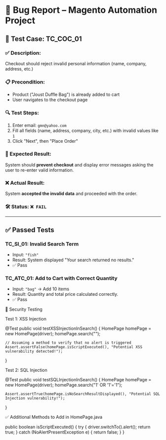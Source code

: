 # 🐞 Bug Report – Magento Automation Project

## 🧪 Test Case: TC_COC_01

### ✅ Description:
Checkout should reject invalid personal information (name, company, address, etc.)

### 📋 Precondition:
- Product ("Joust Duffle Bag") is already added to cart
- User navigates to the checkout page

### 🔍 Test Steps:
1. Enter email: `gmn@yahoo.com`
2. Fill all fields (name, address, company, city, etc.) with invalid values like `1`
3. Click "Next", then "Place Order"

### 🧾 Expected Result:
System should **prevent checkout** and display error messages asking the user to re-enter valid information.

### ❌ Actual Result:
System **accepted the invalid data** and proceeded with the order.

### 🛠 Status: `❌ FAIL`

---

## ✅ Passed Tests

### TC_SI_01: Invalid Search Term

- Input: `"fish"`
- Result: System displayed "Your search returned no results."
- ✅ Pass

### TC_ATC_01: Add to Cart with Correct Quantity

- Input: `"bag"` → Add 10 items
- Result: Quantity and total price calculated correctly.
- ✅ Pass


🔐 Security Testing

Test 1: XSS Injection

@Test
public void testXSSInjectionInSearch() {
    HomePage homePage = new HomePage(driver);
    homePage.search("<script>alert('XSS')</script>");

    // Assuming a method to verify that no alert is triggered
    Assert.assertFalse(homePage.isScriptExecuted(), "Potential XSS vulnerability detected!");
}

Test 2: SQL Injection

@Test
public void testSQLInjectionInSearch() {
    HomePage homePage = new HomePage(driver);
    homePage.search("1' OR '1'='1");

    Assert.assertTrue(homePage.isNoSearchResultDisplayed(), "Potential SQL Injection vulnerability!");
}

✅ Additional Methods to Add in HomePage.java

public boolean isScriptExecuted() {
    try {
        driver.switchTo().alert();
        return true;
    } catch (NoAlertPresentException e) {
        return false;
    }
}
